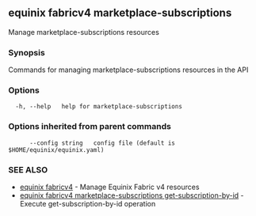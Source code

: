 ## equinix fabricv4 marketplace-subscriptions

Manage marketplace-subscriptions resources

### Synopsis

Commands for managing marketplace-subscriptions resources in the API

### Options

```
  -h, --help   help for marketplace-subscriptions
```

### Options inherited from parent commands

```
      --config string   config file (default is $HOME/equinix/equinix.yaml)
```

### SEE ALSO

* [equinix fabricv4](equinix_fabricv4.md)	 - Manage Equinix Fabric v4 resources
* [equinix fabricv4 marketplace-subscriptions get-subscription-by-id](equinix_fabricv4_marketplace-subscriptions_get-subscription-by-id.md)	 - Execute get-subscription-by-id operation

